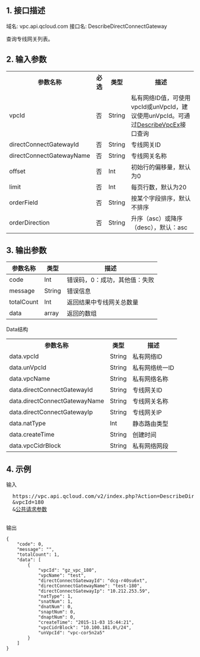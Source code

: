 ## 1. 接口描述
 
域名: vpc.api.qcloud.com
接口名: DescribeDirectConnectGateway

查询专线网关列表。

 

## 2. 输入参数
 

<table class="t"><tbody><tr>
<th><b>参数名称</b></th>
<th><b>必选</b></th>
<th><b>类型</b></th>
<th><b>描述</b></th>
<tr>
<td> vpcId <td> 否 <td> String <td>  私有网络ID值，可使用vpcId或unVpcId，建议使用unVpcId。可通过<a href="http://www.qcloud.com/doc/api/245/%E6%9F%A5%E8%AF%A2%E7%A7%81%E6%9C%89%E7%BD%91%E7%BB%9C%E5%88%97%E8%A1%A8" title="DescribeVpcEx">DescribeVpcEx</a>接口查询
<tr>
<td> directConnectGatewayId <td> 否 <td> String <td> 专线网关ID
<tr>
<td> directConnectGatewayName <td> 否 <td> String <td> 专线网关名称
<tr>
<td> offset <td> 否 <td> Int <td> 初始行的偏移量，默认为0
<tr>
<td> limit <td> 否 <td> Int <td> 每页行数，默认为20
<tr>
<td> orderField <td> 否 <td> String <td> 按某个字段排序，默认不排序
<tr>
<td> orderDirection <td> 否 <td> String <td> 升序（asc）或降序（desc），默认：asc
</tbody></table>

 

## 3. 输出参数
  | 参数名称 | 类型 | 描述|
|---------|---------|---------|
|code| Int | 错误码，0：成功，其他值：失败 |
| message |  String | 错误信息 |
|  totalCount |   Int | 返回结果中专线网关总数量|
|data| array  | 返回的数组 |
Data结构

<table class="t"><tbody><tr>
<th><b>参数名称</b></th>
<th><b>类型</b></th>
<th><b>描述</b></th>


<tr>
<td> data.vpcId <td> String <td> 私有网络ID
<tr>
<td> data.unVpcId <td> String <td> 私有网络统一ID
<tr>
<td> data.vpcName <td> String <td> 私有网络名称
<tr>
<td> data.directConnectGatewayId <td> String <td> 专线网关ID
<tr>
<td> data.directConnectGatewayName <td> String <td> 专线网关名称
<tr>
<td> data.directConnectGatewayIp <td> String <td> 专线网关IP
<tr>
<td> data.natType <td> Int <td> 静态路由类型
<tr>
<td> data.createTime <td> String <td> 创建时间
<tr>
<td> data.vpcCidrBlock <td> String <td> 私有网络网段

</tbody></table>

 

## 4. 示例
 
输入
<pre>
  https://vpc.api.qcloud.com/v2/index.php?Action=DescribeDirectConnectGateway
  &vpcId=180
  &<a href="https://www.qcloud.com/doc/api/229/6976">公共请求参数</a>

</pre>

输出
```
{
    "code": 0,
    "message": "",
    "totalCount": 1,
    "data": [
        {
            "vpcId": "gz_vpc_180",
            "vpcName": "test",
            "directConnectGatewayId": "dcg-r40su6xt",
            "directConnectGatewayName": "test-180",
            "directConnectGatewayIp": "10.212.253.59",
            "natType": 1,
            "snatNum": 1,
            "dnatNum": 0,
            "snaptNum": 0,
            "dnaptNum": 0,
            "createTime": "2015-11-03 15:44:21",
            "vpcCidrBlock": "10.100.181.0\/24",
            "unVpcId": "vpc-cor5n2a5"
        }
    ]
}

```

